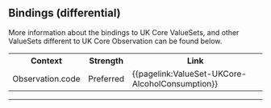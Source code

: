 ## Bindings (differential)

More information about the bindings to UK Core ValueSets, and other ValueSets different to UK Core Observation can be found below.

<table class="assets" title="Bindings list">
<tr>
<th class="width30">Context</th>
<th class="width20">Strength</th>
<th class="width50">Link</th>
</tr>
<tr>
<td>Observation.code</td>
<td>Preferred</td>
<td>{{pagelink:ValueSet-UKCore-AlcoholConsumption}}</td>
</tr>
</table>

---